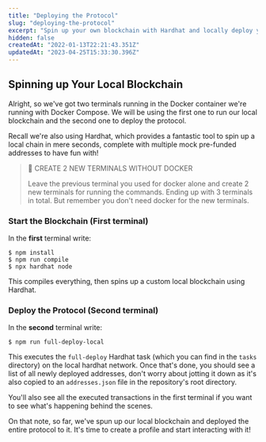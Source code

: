```yaml
---
title: "Deploying the Protocol"
slug: "deploying-the-protocol"
excerpt: "Spin up your own blockchain with Hardhat and locally deploy your own Lens Protocol!"
hidden: false
createdAt: "2022-01-13T22:21:43.351Z"
updatedAt: "2023-04-25T15:33:30.396Z"
---
```


## Spinning up Your Local Blockchain

Alright, so we've got two terminals running in the Docker container we're running with Docker Compose. We will be using the first one to run our local blockchain and the second one to deploy the protocol.

Recall we're also using Hardhat, which provides a fantastic tool to spin up a local chain in mere seconds, complete with multiple mock pre-funded addresses to have fun with!

> 🚧 CREATE 2 NEW TERMINALS WITHOUT DOCKER
>
> Leave the previous terminal you used for docker alone and create 2 new terminals for running the commands. Ending up with 3 terminals in total. But remember you don't need docker for the new terminals.

### Start the Blockchain (First terminal)

In the **first** terminal write:

```
$ npm install
$ npm run compile
$ npx hardhat node
```

This compiles everything, then spins up a custom local blockchain using Hardhat.

### Deploy the Protocol (Second terminal)

In the **second** terminal write:

```
$ npm run full-deploy-local
```

This executes the `full-deploy` Hardhat task (which you can find in the `tasks` directory) on the local hardhat network. Once that's done, you should see a list of all newly deployed addresses, don't worry about jotting it down as it's also copied to an `addresses.json` file in the repository's root directory.

You'll also see all the executed transactions in the first terminal if you want to see what's happening behind the scenes.

On that note, so far, we've spun up our local blockchain and deployed the entire protocol to it. It's time to create a profile and start interacting with it!
